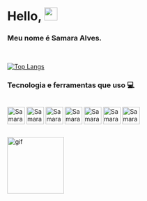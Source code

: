 # Hello, <img src="https://raw.githubusercontent.com/kaueMarques/kaueMarques/master/hi.gif" width="30px"></h2>

 ### Meu nome é Samara Alves.

<div>
<br>

  
[![Top Langs](https://github-readme-stats.vercel.app/api/top-langs/?username=Samara-Alves&layout=compact&theme=cobalt)](https://github.com/Samara-Alves/github-readme-stats)
</div> 
   
   ### Tecnologia e ferramentas que uso 💻
                   
   <div style="display: inline_block"><br> 
   <img align="center" alt="Samara-java" height="40" widht="40" src="https://cdn.jsdelivr.net/gh/devicons/devicon/icons/java/java-plain.svg">
  <img align="center" alt="Samara-mysql" height="40" widht="40" src="https://cdn.jsdelivr.net/gh/devicons/devicon/icons/mysql/mysql-plain-wordmark.svg">
  <img align="center" alt="Samara-Spring" height="40" widht="40" src="https://cdn.jsdelivr.net/gh/devicons/devicon/icons/spring/spring-original-wordmark.svg" />
   <img align="center" alt="Samara-angular" height="40" widht="40" src="https://cdn.jsdelivr.net/gh/devicons/devicon/icons/angularjs/angularjs-plain.svg">
   <img align="center" alt="Samara-css3" height="40" widht="40" src="https://cdn.jsdelivr.net/gh/devicons/devicon/icons/css3/css3-original-wordmark.svg">
  <img  align="center" alt="Samara-JavaS" height="40" widht="40"src="https://cdn.jsdelivr.net/gh/devicons/devicon/icons/javascript/javascript-original.svg">
  <img align="center" alt="Samara-HTML" height="40" widht="40"src="https://cdn.jsdelivr.net/gh/devicons/devicon/icons/html5/html5-original-wordmark.svg" />
     
   </div>
       
  ##
  
  
   <img align="flex-start" alt="gif" height="130" widht="100" src="https://media.giphy.com/media/12kFpziiPAVYTC/giphy.gif">
